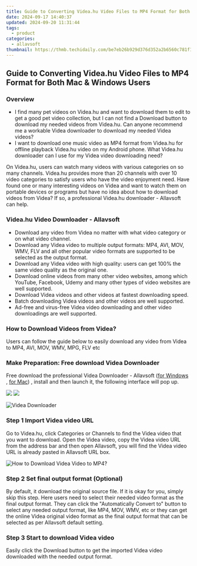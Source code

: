 ```yaml
---
title: Guide to Converting Videa.hu Video Files to MP4 Format for Both Mac & Windows Users
date: 2024-09-17 14:40:37
updated: 2024-09-20 11:31:44
tags:
  - product
categories:
  - allavsoft
thumbnail: https://thmb.techidaily.com/be7eb26b929d376d352a2b6560c781f129b853a9868bdf923c96ee4b76c8aaef.jpg
---
```


## Guide to Converting Videa.hu Video Files to MP4 Format for Both Mac & Windows Users

### Overview

* I find many pet videos on Videa.hu and want to download them to edit to get a good pet video collection, but I can not find a Download button to download my needed videos from Videa.hu. Can anyone recommend me a workable Videa downloader to download my needed Videa videos?
* I want to download one music video as MP4 format from Videa.hu for offline playback Videa.hu video on my Android phone. What Videa.hu downloader can I use for my Videa video downloading need?

On Videa.hu, users can watch many videos with various categories on so many channels. Videa.hu provides more than 20 channels with over 10 video categories to satisfy users who have the video enjoyment need. Have found one or many interesting videos on Videa and want to watch them on portable devices or programs but have no idea about how to download videos from Videa? If so, a professional Videa.hu downloader - Allavsoft can help.

### Videa.hu Video Downloader - Allavsoft

* Download any video from Videa no matter with what video category or on what video channel.
* Download any Videa video to multiple output formats: MP4, AVI, MOV, WMV, FLV and all other popular video formats are supported to be selected as the output format.
* Download any Videa video with high quality: users can get 100% the same video quality as the original one.
* Download online videos from many other video websites, among which YouTube, Facebook, Udemy and many other types of video websites are well supported.
* Download Videa videos and other videos at fastest downloading speed.
* Batch downloading Videa videos and other videos are well supported.
* Ad-free and virus-free Videa video downloading and other video downloadings are well supported.

### How to Download Videos from Videa?

Users can follow the guide below to easily download any video from Videa to MP4, AVI, MOV, WMV, MPG, FLV etc

### Make Preparation: Free download Videa Downloader

Free download the professional Videa Downloader - Allavsoft ([for Windows](https://tools.techidaily.com/allavsoft/products/) , [for Mac](https://tools.techidaily.com/allavsoft/products/)) , install and then launch it, the following interface will pop up.

[![](https://www.allavsoft.com/how-to/../images/how-to/free-download-win.jpg)](https://tools.techidaily.com/allavsoft/products/) [![](https://www.allavsoft.com/how-to/../images/how-to/free-download-mac.jpg)](https://tools.techidaily.com/allavsoft/products/)

![Videa Downloader](https://www.allavsoft.com/how-to/../images/allavsoft/screen-shot-600.jpg)

### Step 1 Import Videa video URL

Go to Videa.hu, click Categories or Channels to find the Videa video that you want to download. Open the Videa video, copy the Videa video URL from the address bar and then open Allavsoft, you will find the Videa video URL is already pasted in Allavsoft URL box.

![How to Download Videa Video to MP4?](https://www.allavsoft.com/how-to/../images/how-to/download-rtmp-video/download-rtmp-video.jpg)

### Step 2 Set final output format (Optional)

By default, it download the original source file. If it is okay for you, simply skip this step. Here users need to select their needed video format as the final output format. They can click the "Automatically Convert to" button to select any needed output format, like MP4, MOV, WMV, etc or they can get the online Videa original video format as the final output format that can be selected as per Allavsoft default setting.

### Step 3 Start to download Videa video

Easily click the Download button to get the imported Videa video downloaded with the needed output format.

<ins class="adsbygoogle"
     style="display:block"
     data-ad-format="autorelaxed"
     data-ad-client="ca-pub-7571918770474297"
     data-ad-slot="1223367746"></ins>



<ins class="adsbygoogle"
     style="display:block"
     data-ad-client="ca-pub-7571918770474297"
     data-ad-slot="8358498916"
     data-ad-format="auto"
     data-full-width-responsive="true"></ins>
